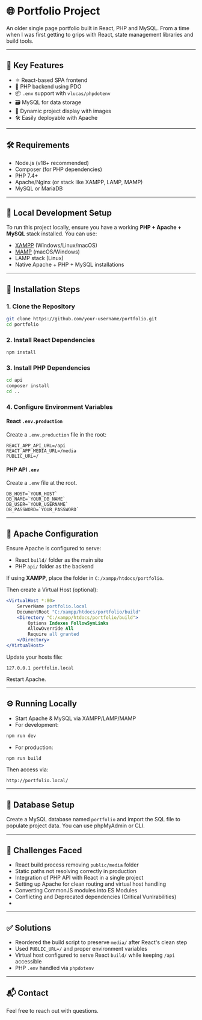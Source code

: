 # 🌐 Portfolio Project

An older single page portfolio built in React, PHP and MySQL. From a time when I was first getting to grips with React, state management libraries and build tools.

---

## 🚀 Key Features

- ⚛️ React-based SPA frontend
- 🐘 PHP backend using PDO
- 📦 `.env` support with `vlucas/phpdotenv`
- 🗃️ MySQL for data storage
- 📁 Dynamic project display with images
- 🛠️ Easily deployable with Apache

---

## 🛠 Requirements

- Node.js (v18+ recommended)
- Composer (for PHP dependencies)
- PHP 7.4+
- Apache/Nginx (or stack like XAMPP, LAMP, MAMP)
- MySQL or MariaDB

---

## 🔧 Local Development Setup

To run this project locally, ensure you have a working **PHP + Apache + MySQL** stack installed. You can use:

- [XAMPP](https://www.apachefriends.org/) (Windows/Linux/macOS)
- [MAMP](https://www.mamp.info/en/) (macOS/Windows)
- LAMP stack (Linux)
- Native Apache + PHP + MySQL installations

---

## 🧩 Installation Steps

### 1. Clone the Repository

```bash
git clone https://github.com/your-username/portfolio.git
cd portfolio
```

### 2. Install React Dependencies

```bash
npm install
```

### 3. Install PHP Dependencies

```bash
cd api
composer install
cd ..
```

### 4. Configure Environment Variables

#### React `.env.production`

Create a `.env.production` file in the root:

```env
REACT_APP_API_URL=/api
REACT_APP_MEDIA_URL=/media
PUBLIC_URL=/
```

#### PHP API `.env`

Create a `.env` file at the root.

```env
DB_HOST=`YOUR_HOST`
DB_NAME=`YOUR_DB_NAME`
DB_USER=`YOUR_USERNAME`
DB_PASSWORD=`YOUR_PASSWORD`
```

---

## 🔌 Apache Configuration

Ensure Apache is configured to serve:

- React `build/` folder as the main site
- PHP `api/` folder as the backend

If using **XAMPP**, place the folder in `C:/xampp/htdocs/portfolio`.

Then create a Virtual Host (optional):

```apache
<VirtualHost *:80>
    ServerName portfolio.local
    DocumentRoot "C:/xampp/htdocs/portfolio/build"
    <Directory "C:/xampp/htdocs/portfolio/build">
        Options Indexes FollowSymLinks
        AllowOverride All
        Require all granted
    </Directory>
</VirtualHost>
```

Update your hosts file:

```
127.0.0.1 portfolio.local 
```

Restart Apache.

---

## ⚙️ Running Locally

- Start Apache & MySQL via XAMPP/LAMP/MAMP
- For development:

```bash
npm run dev
```

- For production:

```bash
npm run build
```

Then access via:

```
http://portfolio.local/
```

---

## 🧱 Database Setup

Create a MySQL database named `portfolio` and import the SQL file to populate project data. You can use phpMyAdmin or CLI.

---

## 🧠 Challenges Faced

- React build process removing `public/media` folder
- Static paths not resolving correctly in production
- Integration of PHP API with React in a single project
- Setting up Apache for clean routing and virtual host handling
- Converting CommonJS modules into ES Modules
- Conflicting and Deprecated dependencies (Critical Vunlrabilities)
-

---

## ✅ Solutions

- Reordered the build script to preserve `media/` after React's clean step
- Used `PUBLIC_URL=/` and proper environment variables
- Virtual host configured to serve React `build/` while keeping `/api` accessible
- PHP `.env` handled via `phpdotenv`

---


## 📬 Contact

Feel free to reach out with questions.
